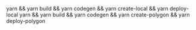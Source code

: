 yarn && yarn build && yarn codegen && yarn create-local && yarn deploy-local
yarn && yarn build && yarn codegen && yarn create-polygon && yarn deploy-polygon